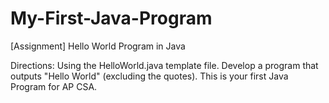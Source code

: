 # My-First-Java-Program
[Assignment] Hello World  Program in Java

Directions:
Using the HelloWorld.java template file. Develop a program that outputs "Hello World" (excluding the quotes). 
This is your first Java Program for AP CSA.
